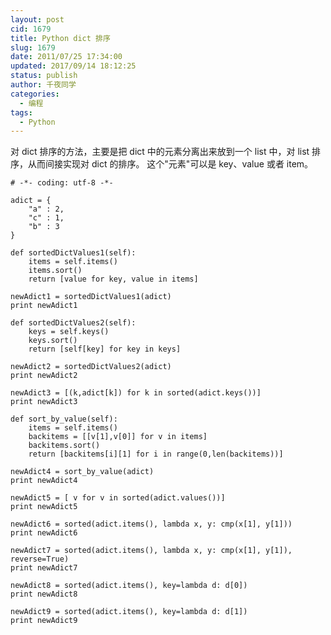```yaml
---
layout: post
cid: 1679
title: Python dict 排序
slug: 1679
date: 2011/07/25 17:34:00
updated: 2017/09/14 18:12:25
status: publish
author: 千夜同学
categories: 
  - 编程
tags: 
  - Python
---
```



对 dict 排序的方法，主要是把 dict 中的元素分离出来放到一个 list 中，对 list 排序，从而间接实现对 dict 的排序。
这个"元素"可以是 key、value 或者 item。 

    # -*- coding: utf-8 -*-
    
    adict = {
        "a" : 2,
        "c" : 1,
        "b" : 3
    }
    
    def sortedDictValues1(self):
        items = self.items()
        items.sort()
        return [value for key, value in items]
    
    newAdict1 = sortedDictValues1(adict)
    print newAdict1
    
    def sortedDictValues2(self):
        keys = self.keys()
        keys.sort()
        return [self[key] for key in keys]
    
    newAdict2 = sortedDictValues2(adict)
    print newAdict2
    
    newAdict3 = [(k,adict[k]) for k in sorted(adict.keys())] 
    print newAdict3
    
    def sort_by_value(self):
        items = self.items()
        backitems = [[v[1],v[0]] for v in items]
        backitems.sort()
        return [backitems[i][1] for i in range(0,len(backitems))]
    
    newAdict4 = sort_by_value(adict)
    print newAdict4
    
    newAdict5 = [ v for v in sorted(adict.values())] 
    print newAdict5
    
    newAdict6 = sorted(adict.items(), lambda x, y: cmp(x[1], y[1]))
    print newAdict6
    
    newAdict7 = sorted(adict.items(), lambda x, y: cmp(x[1], y[1]), reverse=True)
    print newAdict7
    
    newAdict8 = sorted(adict.items(), key=lambda d: d[0])
    print newAdict8
    
    newAdict9 = sorted(adict.items(), key=lambda d: d[1])
    print newAdict9